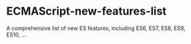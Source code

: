 # ECMAScript-new-features-list
A comprehensive list of new ES features, including ES6, ES7, ES8, ES9, ES10, ...
